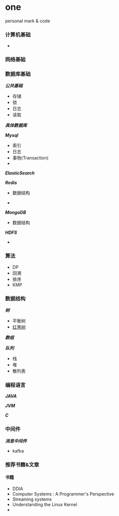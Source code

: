 # one
personal mark &amp; code

### 计算机基础

* 

### 网络基础

### 数据库基础
***公共基础***

* 存储
* 锁
* 日志
* 读取

***具体数据库***

***Mysql***

* 索引
* 日志
* 事物(Transaction)
* 

***ElasticSearch***

***Redis***

* 数据结构

* 

***MongoDB***

* 数据结构

***HDFS***

* 

### 算法

* DP
* 回溯
* 排序
* KMP

### 数据结构

***树***

* 平衡树
* [红黑树](https://www.jianshu.com/p/e136ec79235c)



***数组*** 

***队列***

* 栈
* 堆
* 散列表

### 编程语言
***JAVA***

***JVM*** 

***C***

### 中间件
***消息中间件***

* kafka

### 推荐书籍&文章

#### 书籍

* DDIA
* Computer Systems : A Programmer's Perspective 
* Streaming systems
* Understanding the Linux Kernel
* 